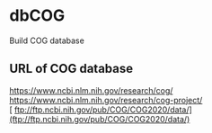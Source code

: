# dbCOG
Build COG database
## URL of COG database
[ https://www.ncbi.nlm.nih.gov/research/cog/ ](https://www.ncbi.nlm.nih.gov/research/cog/)  
[ https://www.ncbi.nlm.nih.gov/research/cog-project/ ](https://www.ncbi.nlm.nih.gov/research/cog-project/)  
[ ftp://ftp.ncbi.nih.gov/pub/COG/COG2020/data/](ftp://ftp.ncbi.nih.gov/pub/COG/COG2020/data/)  
